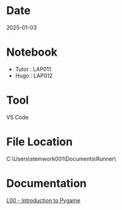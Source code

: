 # Date
2025-01-03

# Notebook
- Tutor : LAP011
- Hugo : LAP012

# Tool
VS Code

# File Location
C:\Users\stemwork001\Documents\Runner\

# Documentation
[L00 - Introduction to Pygame](https://docs.google.com/presentation/d/1hV1eZDS3aVa05LVtJlOuBTPr_YD7UE7e5tYWXT97r14/edit?usp=drive_link)
